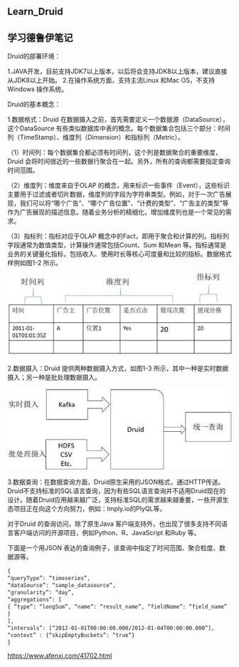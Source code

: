 ## Learn_Druid
## 学习德鲁伊笔记

Druid的部署环境：

1.JAVA开发，目前支持JDK7以上版本，以后将会支持JDK8以上版本，建议直接从JDK8以上开始。
2.在操作系统方面，支持主流Linux 和Mac OS，不支持Windows 操作系统。

Druid的基本概念：

1.数据格式：Druid 在数据摄入之前，首先需要定义一个数据源（DataSource），这个DataSource 有些类似数据库中表的概念。每个数据集合包括三个部分：时间列（TimeStamp）、维度列（Dimension）和指标列（Metric）。

（1）时间列：每个数据集合都必须有时间列，这个列是数据聚合的重要维度，Druid 会将时间很近的一些数据行聚合在一起。另外，所有的查询都需要指定查询时间范围。

（2）维度列：维度来自于OLAP 的概念，用来标识一些事件（Event），这些标识主要用于过滤或者切片数据，维度列的字段为字符串类型。例如，对于一次广告展现，我们可以将“哪个广告”、“哪个广告位置”、“计费的类型”、“广告主的类型”等作为广告展现的描述信息。随着业务分析的精细化，增加维度列也是一个常见的需求。

（3）指标列：指标对应于OLAP 概念中的Fact，即用于聚合和计算的列。指标列字段通常为数值类型，计算操作通常包括Count、Sum 和Mean 等。指标通常是业务的关键量化指标，包括收入、使用时长等核心可度量和比较的指标。数据格式样例如图1-2 所示。

<img src="https://github.com/jiaming9844/learn_druid/blob/master/image/2017022015123066.jpg"/>
 

2.数据摄入：Druid 提供两种数据摄入方式，如图1-3 所示，其中一种是实时数据摄入；另一种是批处理数据摄入。

<img src="https://github.com/jiaming9844/learn_druid/blob/master/image/2017022015123158.jpg"/>

3.数据查询：在数据查询方面，Druid原生采用的JSON格式，通过HTTP传送。Druid不支持标准的SQL语言查询，因为有些SQL语言查询并不适用Druid现在的设计。随着Druid应用越来越广泛，支持标准SQL的需求越来越重要，一些开源生态项目正在向这个方向努力，例如：Imply.io的PlyQL等。

对于Druid 的查询访问，除了原生Java 客户端支持外，也出现了很多支持不同语言客户端访问的开源项目，例如Python、R、JavaScript 和Ruby 等。

下面是一个用JSON 表达的查询例子，该查询中指定了时间范围、聚合粒度、数据源等。
````
{
“queryType”: “timeseries”,
“dataSource”: “sample_datasource”,
“granularity”: “day”,
“aggregations”: [
{ “type”: “longSum”, “name”: “result_name”, “fieldName”: “field_name” }
],
“intervals”: [“2012-01-01T00:00:00.000/2012-01-04T00:00:00.000”],
“context” : {“skipEmptyBuckets”: “true”}
}
````
https://www.afenxi.com/41702.html


